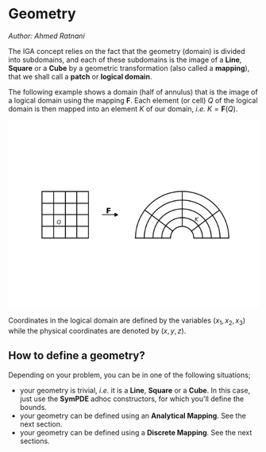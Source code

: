# Geometry
*Author: Ahmed Ratnani*

The IGA concept relies on the fact that the geometry (domain) is divided into subdomains, and each of these subdomains is the image of a **Line**, **Square** or a **Cube** by a geometric transformation (also called a **mapping**), that we shall call a **patch** or **logical domain**.

The following example shows a domain (half of annulus) that is the image of a logical domain using the mapping **F**. Each element (or cell) $Q$ of the logical domain is then mapped into an element $K$ of our domain, *i.e.* $K = \mathbf{F}(Q)$.

![png](images/geometry/element.png)

Coordinates in the logical domain are defined by the variables $\left( x_1, x_2, x_3 \right)$ while the physical coordinates are denoted by $\left( x,y,z \right)$.

## How to define a geometry?

Depending on your problem, you can be in one of the following situations;
- your geometry is trivial, *i.e.* it is a **Line**, **Square** or a **Cube**. In this case, just use the **SymPDE** adhoc constructors, for which you'll define the bounds.
- your geometry can be defined using an **Analytical Mapping**. See the next section.
- your geometry can be defined using a **Discrete Mapping**. See the next sections.

